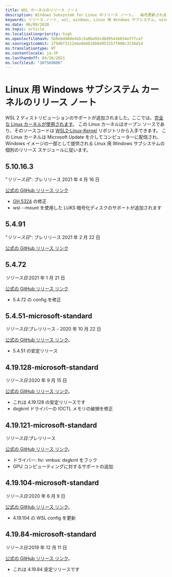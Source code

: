 ```yaml
---
title: WSL カーネルのリリース ノート
description: Windows Subsystem for Linux のリリース ノート。  毎月更新されます。
keywords: リリース ノート, wsl, windows, Linux 用 Windows サブシステム, windowssubsystem, ubuntu, カーネル
ms.date: 06/09/2020
ms.topic: article
ms.localizationpriority: high
ms.openlocfilehash: 5b0ebdd60eda5c5a0ba93cd6d95416654ef7fca7
ms.sourcegitcommit: 2f9d6f3112eba9dd818b04953257f900c3136d1d
ms.translationtype: HT
ms.contentlocale: ja-JP
ms.lasthandoff: 04/16/2021
ms.locfileid: "107569806"
---
```

# <a name="release-notes-for-windows-subsystem-for-linux-kernel"></a>Linux 用 Windows サブシステム カーネルのリリース ノート

WSL 2 ディストリビューションのサポートが追加されました。ここでは、[完全な Linux カーネルが使用されます](https://devblogs.microsoft.com/commandline/shipping-a-linux-kernel-with-windows/)。 この Linux カーネルはオープン ソースであり、そのソースコードは [WSL2-Linux-Kernel](https://github.com/microsoft/WSL2-Linux-Kernel) リポジトリから入手できます。 この Linux カーネルは Microsoft Update を介してコンピューターに配信され、Windows イメージの一部として提供される Linux 用 Windows サブシステムの個別のリリース スケジュールに従います。

## <a name="510163"></a>5.10.16.3
"*リリース日*": プレリリース 2021 年 4 月 16 日

[公式の GitHub リリース リンク](https://github.com/microsoft/WSL2-Linux-Kernel/releases/tag/linux-msft-wsl-5.10.16.3)

* [GH 5324](https://github.com/microsoft/WSL/issues/5324) の修正
* wsl --mount を使用した LUKS 暗号化ディスクのサポートが追加されます

## <a name="5491"></a>5.4.91
"*リリース日*": プレリリース 2021 年 2 月 22 日

[公式の GitHub リリース リンク](https://github.com/microsoft/WSL2-Linux-Kernel/releases/tag/linux-msft-5.4.91)

## <a name="5472"></a>5.4.72
*リリース日*:2021 年 1 月 21 日

[公式の GitHub リリース リンク](https://github.com/microsoft/WSL2-Linux-Kernel/releases/tag/linux-msft-5.4.72)

* 5\.4.72 の config を修正

## <a name="5451-microsoft-standard"></a>5.4.51-microsoft-standard
*リリース日*:プレリリース - 2020 年 10 月 22 日

[公式の GitHub リリース リンク](https://github.com/microsoft/WSL2-Linux-Kernel/releases/tag/linux-msft-5.4.51)。

* 5\.4.51 の安定リリース

## <a name="419128-microsoft-standard"></a>4.19.128-microsoft-standard
*リリース日*:2020 年 9 月 15 日

[公式の GitHub リリース リンク](https://github.com/microsoft/WSL2-Linux-Kernel/releases/tag/4.19.128-microsoft-standard)。

* これは 4.19.128 の安定リリースです
* dxgkrnl ドライバーの IOCTL メモリの破損を修正

## <a name="419121-microsoft-standard"></a>4.19.121-microsoft-standard
*リリース日*:プレリリース

[公式の GitHub リリース リンク](https://github.com/microsoft/WSL2-Linux-Kernel/releases/tag/4.19.121-microsoft-standard)。

* ドライバー: hv: vmbus: dxgkrnl をフック
* GPU コンピューティングに対するサポートの追加

## <a name="419104-microsoft-standard"></a>4.19.104-microsoft-standard
*リリース日*:2020 年 6 月 9 日

[公式の GitHub リリース リンク](https://github.com/microsoft/WSL2-Linux-Kernel/releases/tag/4.19.104-microsoft-standard)。

* 4\.19.104 の WSL config を更新

## <a name="41984-microsoft-standard"></a>4.19.84-microsoft-standard
*リリース日*:2019 年 12 月 11 日

[公式の GitHub リリース リンク](https://github.com/microsoft/WSL2-Linux-Kernel/releases/tag/4.19.84-microsoft-standard)。

* これは 4.19.84 安定リリースです

